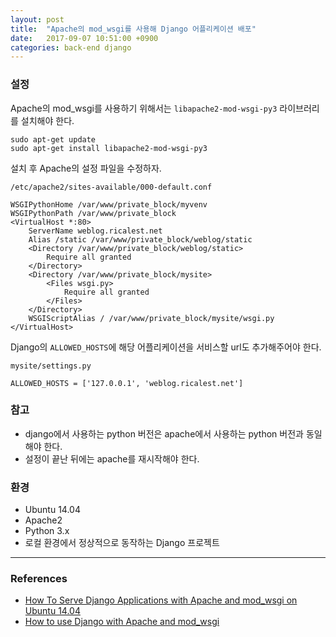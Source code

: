 ```yaml
---
layout: post
title:  "Apache의 mod_wsgi를 사용해 Django 어플리케이션 배포"
date:   2017-09-07 10:51:00 +0900
categories: back-end django
---
```


### 설정

Apache의 mod_wsgi를 사용하기 위해서는 `libapache2-mod-wsgi-py3` 라이브러리를 설치해야 한다.

    sudo apt-get update
    sudo apt-get install libapache2-mod-wsgi-py3

설치 후 Apache의 설정 파일을 수정하자.

`/etc/apache2/sites-available/000-default.conf`

    WSGIPythonHome /var/www/private_block/myvenv
    WSGIPythonPath /var/www/private_block
    <VirtualHost *:80>
        ServerName weblog.ricalest.net
        Alias /static /var/www/private_block/weblog/static
        <Directory /var/www/private_block/weblog/static>
            Require all granted
        </Directory>
        <Directory /var/www/private_block/mysite>
            <Files wsgi.py>
                Require all granted
            </Files>
        </Directory>
        WSGIScriptAlias / /var/www/private_block/mysite/wsgi.py
    </VirtualHost>

Django의 `ALLOWED_HOSTS`에 해당 어플리케이션을 서비스할 url도 추가해주어야 한다.

`mysite/settings.py`

    ALLOWED_HOSTS = ['127.0.0.1', 'weblog.ricalest.net']

### 참고

 - django에서 사용하는 python 버전은 apache에서 사용하는 python 버전과 동일해야 한다.
 - 설정이 끝난 뒤에는 apache를 재시작해야 한다.

### 환경

 - Ubuntu 14.04
 - Apache2
 - Python 3.x
 - 로컬 환경에서 정상적으로 동작하는 Django 프로젝트

---

### References
- [How To Serve Django Applications with Apache and mod_wsgi on Ubuntu 14.04](https://www.digitalocean.com/community/tutorials/how-to-serve-django-applications-with-apache-and-mod_wsgi-on-ubuntu-14-04)
- [How to use Django with Apache and mod_wsgi](https://docs.djangoproject.com/en/1.11/howto/deployment/wsgi/modwsgi/)
